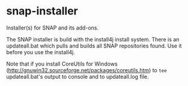 # snap-installer

Installer(s) for SNAP and its add-ons.

The SNAP installer is build with the install4j install system.
There is an updateall.bat which pulls and builds all SNAP repositories found.
Use it before you use the install4j.

Note that if you install CoreUtils for Windows (http://gnuwin32.sourceforge.net/packages/coreutils.htm)
to ``tee`` updateall.bat's output to console and to updateall.log file.